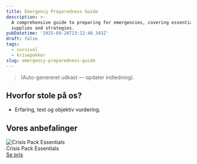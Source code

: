 ```yaml
---
title: Emergency Preparedness Guide
description: >-
  A comprehensive guide to preparing for emergencies, covering essential
  supplies and strategies.
pubDatetime: '2025-09-26T23:12:48.343Z'
draft: false
tags:
  - survival
  - krisepakker
slug: emergency-preparedness-guide
---
```

> (Auto-genereret udkast — opdater indledning).

## Hvorfor stole på os?
- Erfaring, test og objektiv vurdering.

## Vores anbefalinger


<!-- Auto: Affiliate-kort fra Products/SKUs -->

<div class="aff-card"><img src="abstract_15.png (https://v5.airtableusercontent.com/v3/u/45/45/1758938400000/v7tZB9ygXqIQjUdvY0dUXA/xQ1m-uA0rFFAi5Z7rVFs5uYm4b5J39ZU6Vu1CAvtCYTkryhNSYHUyocWPS6c7siQIYHfaagk_R36zEIsSTAZnTSNWwIiTfjcUxtBZPKo34V2jrk0AE2uoHwgpcKoZx0UT-iWWSlCw3satZuVRQeCInNhn35c2y4uB99aKDVg-Qw/Aw10w4SLDUyLP1vkpdYiAPq1f05FB7P7JuRm-zVSZBI)" alt="Crisis Pack Essentials" class="aff-card__img" /><div class="aff-card__meta"><div class="aff-card__title">Crisis Pack Essentials</div><a class="aff-btn" href="https://affiliate.homeessentialsee62.com/deal789?utm_source=klartilalt&utm_medium=affiliate&subid=emergency-preparedness-guide-2025-09-26" rel="sponsored nofollow noopener" target="_blank">Se pris</a></div></div>

